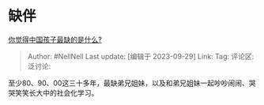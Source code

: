 # 缺伴
[你觉得中国孩子最缺的是什么?](https://www.zhihu.com/question/610021061/answer/3230890350)

> Author: #NellNell
> Last update: [编辑于 2023-09-29]
> Link:
> Tag:
> 评论区:
> 泛讨论:

至少80、90、00这三十多年，最缺弟兄姐妹，以及和弟兄姐妹一起吵吵闹闹、哭哭笑笑长大中的社会化学习。
